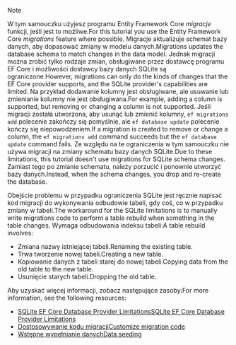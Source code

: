 
> [!NOTE]
> <span data-ttu-id="5181a-101">W tym samouczku użyjesz programu Entity Framework Core *migracje* funkcji, jeśli jest to możliwe.</span><span class="sxs-lookup"><span data-stu-id="5181a-101">For this tutorial you use the Entity Framework Core *migrations* feature where possible.</span></span> <span data-ttu-id="5181a-102">Migracje aktualizuje schemat bazy danych, aby dopasować zmiany w modelu danych.</span><span class="sxs-lookup"><span data-stu-id="5181a-102">Migrations updates the database schema to match changes in the data model.</span></span> <span data-ttu-id="5181a-103">Jednak migracji można zrobić tylko rodzaje zmian, obsługiwane przez dostawcę programu EF Core i możliwości dostawcy bazy danych SQLite są ograniczone.</span><span class="sxs-lookup"><span data-stu-id="5181a-103">However, migrations can only do the kinds of changes that the EF Core provider supports, and the SQLite provider's capabilities are limited.</span></span> <span data-ttu-id="5181a-104">Na przykład dodawanie kolumny jest obsługiwane, ale usuwanie lub zmienianie kolumny nie jest obsługiwana.</span><span class="sxs-lookup"><span data-stu-id="5181a-104">For example, adding a column is supported, but removing or changing a column is not supported.</span></span> <span data-ttu-id="5181a-105">Jeśli migracji została utworzona, aby usunąć lub zmienić kolumny, `ef migrations add` polecenie zakończy się pomyślnie, ale `ef database update` polecenie kończy się niepowodzeniem.</span><span class="sxs-lookup"><span data-stu-id="5181a-105">If a migration is created to remove or change a column, the `ef migrations add` command succeeds but the `ef database update` command fails.</span></span> <span data-ttu-id="5181a-106">Ze względu na te ograniczenia w tym samouczku nie używa migracji na zmiany schematu bazy danych SQLite.</span><span class="sxs-lookup"><span data-stu-id="5181a-106">Due to these limitations, this tutorial doesn't use migrations for SQLite schema changes.</span></span> <span data-ttu-id="5181a-107">Zamiast tego po zmianie schematu, należy porzucić i ponownie utworzyć bazy danych.</span><span class="sxs-lookup"><span data-stu-id="5181a-107">Instead, when the schema changes, you drop and re-create the database.</span></span>
>
><span data-ttu-id="5181a-108">Obejście problemu w przypadku ograniczenia SQLite jest ręcznie napisać kod migracji do wykonywania odbudowie tabeli, gdy coś, co w przypadku zmiany w tabeli.</span><span class="sxs-lookup"><span data-stu-id="5181a-108">The workaround for the SQLite limitations is to manually write migrations code to perform a table rebuild when something in the table changes.</span></span> <span data-ttu-id="5181a-109">Wymaga odbudowania indeksu tabeli:</span><span class="sxs-lookup"><span data-stu-id="5181a-109">A table rebuild involves:</span></span>
>
>* <span data-ttu-id="5181a-110">Zmiana nazwy istniejącej tabeli.</span><span class="sxs-lookup"><span data-stu-id="5181a-110">Renaming the existing table.</span></span>
>* <span data-ttu-id="5181a-111">Trwa tworzenie nowej tabeli.</span><span class="sxs-lookup"><span data-stu-id="5181a-111">Creating a new table.</span></span>
>* <span data-ttu-id="5181a-112">Kopiowanie danych z tabeli starej do nowej tabeli.</span><span class="sxs-lookup"><span data-stu-id="5181a-112">Copying data from the old table to the new table.</span></span>
>* <span data-ttu-id="5181a-113">Usunięcie starych tabeli.</span><span class="sxs-lookup"><span data-stu-id="5181a-113">Dropping the old table.</span></span>
>
><span data-ttu-id="5181a-114">Aby uzyskać więcej informacji, zobacz następujące zasoby:</span><span class="sxs-lookup"><span data-stu-id="5181a-114">For more information, see the following resources:</span></span>
>
> * [<span data-ttu-id="5181a-115">SQLite EF Core Database Provider Limitations</span><span class="sxs-lookup"><span data-stu-id="5181a-115">SQLite EF Core Database Provider Limitations</span></span>](/ef/core/providers/sqlite/limitations)
> * [<span data-ttu-id="5181a-116">Dostosowywanie kodu migracji</span><span class="sxs-lookup"><span data-stu-id="5181a-116">Customize migration code</span></span>](/ef/core/managing-schemas/migrations/#customize-migration-code)
> * [<span data-ttu-id="5181a-117">Wstępne wypełnianie danych</span><span class="sxs-lookup"><span data-stu-id="5181a-117">Data seeding</span></span>](/ef/core/modeling/data-seeding)